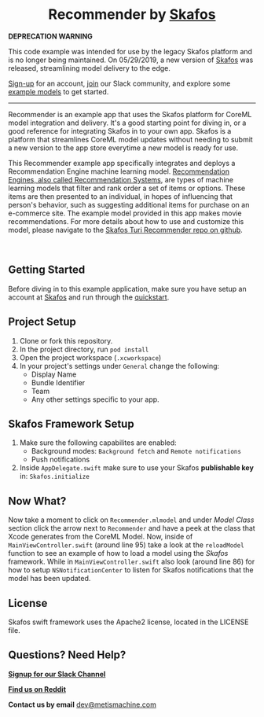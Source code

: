 <h1 align="center">Recommender by <a href="https://skafos.ai">Skafos</a></h1>

**DEPRECATION WARNING**

This code example was intended for use by the legacy Skafos platform and is no longer being maintained. On 05/29/2019, a new version of [Skafos](https://skafos.ai) was released, streamlining model delivery to the edge.

[Sign-up](https://dashboard.skafos.ai/sign-up) for an account, [join](https://join.slack.com/t/metismachine-skafos/shared_invite/enQtNTAxMzEwOTk2NzA5LThjMmMyY2JkNTkwNDQ1YjgyYjFiY2MyMjRkMzYyM2E4MjUxNTJmYmQyODVhZWM2MjQwMjE5ZGM1Y2YwN2M5ODI) our Slack community, and explore some [example models](https://github.com/skafos/colab-example-models) to get started.

---

Recommender is an example app that uses the Skafos platform for CoreML model integration and delivery. It's a good starting point for diving in, or a good reference for integrating Skafos in to your own app. Skafos is a platform that streamlines CoreML model updates without needing to submit a new version to the app store everytime a new model is ready for use.

This Recommender example app specifically integrates and deploys a Recommendation Engine machine learning model. [Recommendation Engines, also called Recommendation Systems](https://docs.metismachine.io/docs/recommender-system), are types of machine learning models that filter and rank order a set of items or options. These items are then presented to an individual, in hopes of influencing that person's behavior, such as suggesting additional items for purchase on an e-commerce site. The example model provided in this app makes movie recommendations. For more details about how to use and customize this model, please navigate to the [Skafos Turi Recommender repo on github](https://github.com/skafos/TuriRecommender).

<br>

## Getting Started

Before diving in to this example application, make sure you have setup an account at [Skafos](https://skafos.ai) and run through the [quickstart](https://dashboard.skafos.ai/quickstart/project).

## Project Setup

1. Clone or fork this repository.
2. In the project directory, run `pod install`
3. Open the project workspace (`.xcworkspace`)
4. In your project's settings under `General` change the following:
    * Display Name
    * Bundle Identifier
    * Team
    * Any other settings specific to your app.

## Skafos Framework Setup

1. Make sure the following capabilites are enabled:
    * Background modes: `Background fetch` and `Remote notifications`
    * Push notifications
2. Inside `AppDelegate.swift` make sure to use your Skafos **publishable key** in: `Skafos.initialize`

## Now What?

Now take a moment to click on `Recommender.mlmodel` and under *Model Class* section click the arrow next 
to `Recommender` and have a peek at the class that Xcode generates from the CoreML Model. Now, inside of 
`MainViewController.swift` (around line 95) take a look at the `reloadModel` function to see an example of
how to load a model using the *Skafos* framework. While in `MainViewController.swift` also look (around line 86)
for how to setup `NSNotificationCenter` to listen for Skafos notifications that the model has been updated.

## License

Skafos swift framework uses the Apache2 license, located in the LICENSE file.

## Questions? Need Help? 

[**Signup for our Slack Channel**](https://skafosai.slack.com/)

[**Find us on Reddit**](https://reddit.com/r/skafos)

**Contact us by email** <a href="mailto:..">dev@metismachine.com</a>
